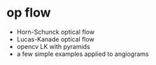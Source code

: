 # op flow
* Horn-Schunck optical flow
* Lucas-Kanade optical flow
* opencv LK with pyramids
* a few simple examples applied to angiograms